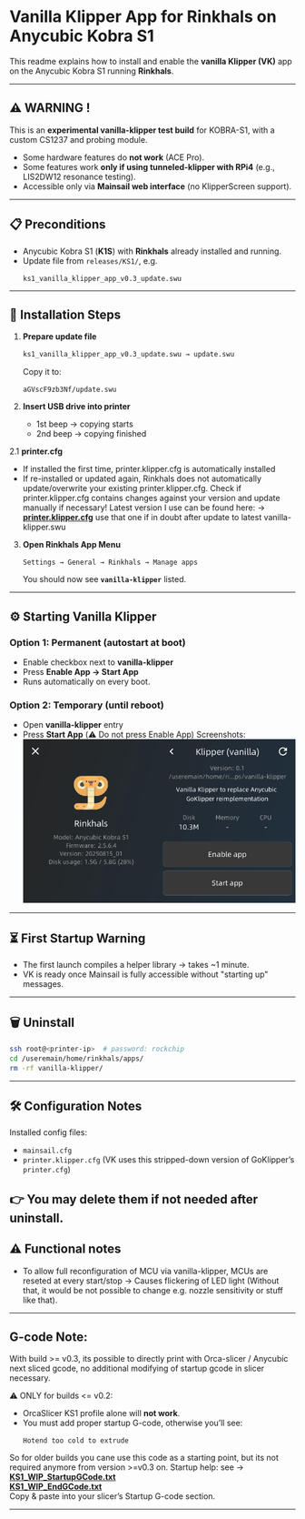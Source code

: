 # Vanilla Klipper App for Rinkhals on Anycubic Kobra S1

This readme explains how to install and enable the **vanilla Klipper (VK)** app on the Anycubic Kobra S1 running **Rinkhals**.

---

## ⚠️ WARNING !

This is an **experimental vanilla-klipper test build** for KOBRA-S1, with a custom CS1237 and probing module.

- Some hardware features do **not work** (ACE Pro).  
- Some features work **only if using tunneled-klipper with RPi4** (e.g., LIS2DW12 resonance testing).  
- Accessible only via **Mainsail web interface** (no KlipperScreen support).  

---

## 📋 Preconditions

- Anycubic Kobra S1 (**K1S**) with **Rinkhals** already installed and running.  
- Update file from `releases/KS1/`, e.g.  
  ```
  ks1_vanilla_klipper_app_v0.3_update.swu
  ```

---

## 🚀 Installation Steps

1. **Prepare update file**
   ```bash
   ks1_vanilla_klipper_app_v0.3_update.swu → update.swu
   ```
   Copy it to:
   ```
   aGVscF9zb3Nf/update.swu
   ```

2. **Insert USB drive into printer**
   - 1st beep → copying starts  
   - 2nd beep → copying finished  

2.1 **printer.cfg**
   - If installed the first time, printer.klipper.cfg is automatically installed
   - If re-installed or updated again, Rinkhals does not automatically update/overwrite your existing printer.klipper.cfg. Check if printer.klipper.cfg contains changes against your version and update manually if necessary! Latest version I use can be found here: → [**printer.klipper.cfg**](releases/KS1/printer.klipper.cfg) use that one if in doubt after update to latest vanilla-klipper.swu


3. **Open Rinkhals App Menu**
   ```
   Settings → General → Rinkhals → Manage apps
   ```
   You should now see **`vanilla-klipper`** listed.

---

## ⚙️ Starting Vanilla Klipper

### Option 1: Permanent (autostart at boot)
- Enable checkbox next to **vanilla-klipper**
- Press **Enable App → Start App**  
- Runs automatically on every boot.

### Option 2: Temporary (until reboot)
- Open **vanilla-klipper** entry
- Press **Start App** (⚠️ Do not press Enable App)
Screenshots: ![enable start app](images/4_rinkhals_manage_apps_enable_start_app.png) 
---

## ⏳ First Startup Warning

- The first launch compiles a helper library → takes ~1 minute.  
- VK is ready once Mainsail is fully accessible without "starting up" messages.

---

## 🗑️ Uninstall

```bash
ssh root@<printer-ip>  # password: rockchip
cd /useremain/home/rinkhals/apps/
rm -rf vanilla-klipper/
```

---

## 🛠️ Configuration Notes

Installed config files:
- `mainsail.cfg`
- `printer.klipper.cfg` (VK uses this stripped-down version of GoKlipper’s `printer.cfg`)

👉 You may delete them if not needed after uninstall.
---
## ⚠️ Functional notes

- To allow full reconfiguration of MCU via vanilla-klipper, MCUs are reseted at every start/stop -> Causes flickering of LED light (Without that, it would be not possible to change e.g. nozzle sensitivity or stuff like that).
---

## G-code Note:
With build >= v0.3, its possible to directly print with Orca-slicer / Anycubic next sliced gcode, no additional modifying of startup gcode in slicer necessary.

⚠️ ONLY for builds <= v0.2:
- OrcaSlicer KS1 profile alone will **not work**.  
- You must add proper startup G-code, otherwise you’ll see:
  ```
  Hotend too cold to extrude
  ```
So for older builds you cane use this code as a starting point, but its not required anymore from version >=v0.3 on.
Startup help: see  → [**KS1_WIP_StartupGCode.txt**](releases/KS1/KS1_WIP_StartupGCode.txt)  
[**KS1_WIP_EndGCode.txt**](releases/KS1/KS1_WIP_EndGCode.txt)  
Copy & paste into your slicer’s Startup G-code section.

---
